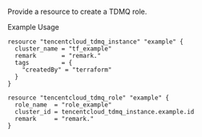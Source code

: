 Provide a resource to create a TDMQ role.

Example Usage

```hcl
resource "tencentcloud_tdmq_instance" "example" {
  cluster_name = "tf_example"
  remark       = "remark."
  tags         = {
    "createdBy" = "terraform"
  }
}

resource "tencentcloud_tdmq_role" "example" {
  role_name  = "role_example"
  cluster_id = tencentcloud_tdmq_instance.example.id
  remark     = "remark."
}
```
